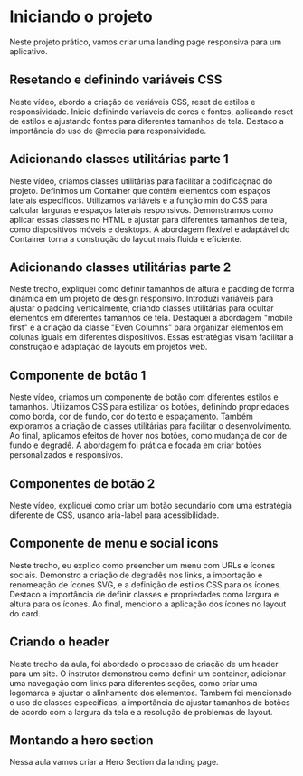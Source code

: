 # Iniciando o projeto
Neste projeto prático, vamos criar uma landing page responsiva para um aplicativo.

## Resetando e definindo variáveis CSS
Neste vídeo, abordo a criação de veriáveis CSS, reset de estilos e responsividade. Inicio definindo variáveis de cores e fontes, aplicando reset de estilos e ajustando fontes para diferentes tamanhos de tela. Destaco a importância do uso de @media para responsividade.

## Adicionando classes utilitárias parte 1
Neste vídeo, criamos classes utilitárias para facilitar a codificaçnao do projeto. Definimos um Container que contém elementos com espaços laterais específicos. Utilizamos variáveis e a função min do CSS para calcular larguras e espaços laterais responsivos. Demonstramos como aplicar essas classes no HTML e ajustar para diferentes tamanhos de tela, como dispositivos móveis e desktops. A abordagem flexível e adaptável do Container torna a construção do layout mais fluida e eficiente.

## Adicionando classes utilitárias parte 2
Neste trecho, expliquei como definir tamanhos de altura e padding de forma dinâmica em um projeto de design responsivo. Introduzi variáveis para ajustar o padding verticalmente, criando classes utilitárias para ocultar elementos em diferentes tamanhos de tela. Destaquei a abordagem "mobile first" e a criação da classe "Even Columns" para organizar elementos em colunas iguais em diferentes dispositivos. Essas estratégias visam facilitar a construção e adaptação de layouts em projetos web.

## Componente de botão 1
Neste vídeo, criamos um componente de botão com diferentes estilos e tamanhos. Utilizamos CSS para estilizar os botões, definindo propriedades como borda, cor de fundo, cor do texto e espaçamento. Também exploramos a criação de classes utilitárias para facilitar o desenvolvimento. Ao final, aplicamos efeitos de hover nos botões, como mudança de cor de fundo e degradê. A abordagem foi prática e focada em criar botões personalizados e responsivos.

## Componentes de botão 2
Neste vídeo, expliquei como criar um botão secundário com uma estratégia diferente de CSS, usando aria-label para acessibilidade.

## Componente de menu e social icons
Neste trecho, eu explico como preencher um menu com URLs e ícones sociais. Demonstro a criação de degradês nos links, a importação e renomeação de ícones SVG, e a definição de estilos CSS para os ícones. Destaco a importância de definir classes e propriedades como largura e altura para os ícones. Ao final, menciono a aplicação dos ícones no layout do card.

## Criando o header
Neste trecho da aula, foi abordado o processo de criação de um header para um site. O instrutor demonstrou como definir um container, adicionar uma navegação com links para diferentes seções, como criar uma logomarca e ajustar o alinhamento dos elementos. Também foi mencionado o uso de classes específicas, a importância de ajustar tamanhos de botões de acordo com a largura da tela e a resolução de problemas de layout.

## Montando a hero section
Nessa aula vamos criar a Hero Section da landing page.